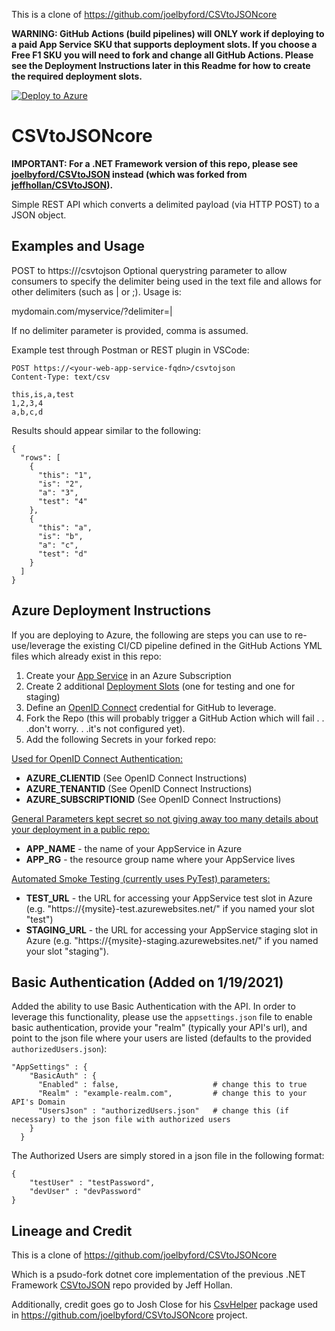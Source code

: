 This is a clone of https://github.com/joelbyford/CSVtoJSONcore


**WARNING: GitHub Actions (build pipelines) will ONLY work if deploying to a paid App Service SKU that supports deployment slots.  If you choose a Free F1 SKU you will need to fork and change all GitHub Actions.  Please see the Deployment Instructions later in this Readme for how to create the required deployment slots.**

[![Deploy to Azure](https://aka.ms/deploytoazurebutton)](https://portal.azure.com/#create/Microsoft.Template/uri/https%3A%2F%2Fraw.githubusercontent.com%2Fjoelbyford%2FCSVtoJSONcore%2Frefs%2Fheads%2Fmain%2FDeployTemplates%2FAzureLinuxWebAppArm.json)



# CSVtoJSONcore
**IMPORTANT: For a .NET Framework version of this repo, please see [joelbyford/CSVtoJSON](https://github.com/joelbyford/CSVtoJSON) instead (which was forked from [jeffhollan/CSVtoJSON](https://github.com/jeffhollan/CSVtoJSON)).**

Simple REST API which converts a delimited payload (via HTTP POST) to a JSON object.  



## Examples and Usage
POST to https://<your-web-app-service-fqdn>/csvtojson
Optional querystring parameter to allow consumers to specify the delimiter being used in the text file and allows for other delimiters (such as | or ;).  Usage is:

mydomain.com/myservice/?delimiter=|

If no delimiter parameter is provided, comma is assumed.

Example test through Postman or REST plugin in VSCode:

```
POST https://<your-web-app-service-fqdn>/csvtojson
Content-Type: text/csv

this,is,a,test
1,2,3,4
a,b,c,d
```

Results should appear similar to the following: 

```
{
  "rows": [
    {
      "this": "1",
      "is": "2",
      "a": "3",
      "test": "4"
    },
    {
      "this": "a",
      "is": "b",
      "a": "c",
      "test": "d"
    }
  ]
}

```

## Azure Deployment Instructions
If you are deploying to Azure, the following are steps you can use to re-use/leverage the existing CI/CD pipeline defined in the GitHub Actions YML files which already exist in this repo:

1. Create your [App Service](https://learn.microsoft.com/en-us/azure/app-service/) in an Azure Subscription
2. Create 2 additional [Deployment Slots](https://learn.microsoft.com/en-us/azure/app-service/deploy-staging-slots?tabs=portal) (one for testing and one for staging)
3. Define an [OpenID Connect](https://learn.microsoft.com/en-us/azure/developer/github/connect-from-azure-openid-connect) credential for GitHub to leverage.
4. Fork the Repo (this will probably trigger a GitHub Action which will fail . . .don't worry. . .it's not configured yet).
5. Add the following Secrets in your forked repo:

<u>Used for OpenID Connect Authentication:</u>
- **AZURE_CLIENTID** (See OpenID Connect Instructions)
- **AZURE_TENANTID** (See OpenID Connect Instructions)
- **AZURE_SUBSCRIPTIONID** (See OpenID Connect Instructions)

<u>General Parameters kept secret so not giving away too many details about your deployment in a public repo:</u>
- **APP_NAME** - the name of your AppService in Azure
- **APP_RG** - the resource group name where your AppService lives

<u>Automated Smoke Testing (currently uses PyTest) parameters:</u>
- **TEST_URL** - the URL for accessing your AppService test slot in Azure (e.g. "https://{mysite}-test.azurewebsites.net/" if you named your slot "test")
- **STAGING_URL** - the URL for accessing your AppService staging slot in Azure (e.g. "https://{mysite}-staging.azurewebsites.net/" if you named your slot "staging").


## Basic Authentication (Added on 1/19/2021)
Added the ability to use Basic Authentication with the API.  In order to leverage this functionality, please use the `appsettings.json` file to enable basic authentication, provide your "realm" (typically your API's url), and point to the json file where your users are listed (defaults to the provided `authorizedUsers.json`):

```
"AppSettings" : {
    "BasicAuth" : {
      "Enabled" : false,                     # change this to true
      "Realm" : "example-realm.com",         # change this to your API's Domain
      "UsersJson" : "authorizedUsers.json"   # change this (if necessary) to the json file with authorized users
    }
  }

```

The Authorized Users are simply stored in a json file in the following format:

```
{    
    "testUser" : "testPassword",
    "devUser" : "devPassword"
}
```

## Lineage and Credit

This is a clone of https://github.com/joelbyford/CSVtoJSONcore

Which is a psudo-fork dotnet core implementation of the previous .NET Framework [CSVtoJSON](https://github.com/jeffhollan/CSVtoJSON) repo provided by Jeff Hollan. 

Additionally, credit goes go to Josh Close for his [CsvHelper](https://github.com/JoshClose/CsvHelper) package used in https://github.com/joelbyford/CSVtoJSONcore project.

